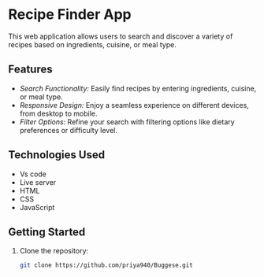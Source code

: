 # Recipe Finder App

This web application allows users to search and discover a variety of recipes based on ingredients, cuisine, or meal type.

## Features

- *Search Functionality:* Easily find recipes by entering ingredients, cuisine, or meal type.
- *Responsive Design:* Enjoy a seamless experience on different devices, from desktop to mobile.
- *Filter Options:* Refine your search with filtering options like dietary preferences or difficulty level.

## Technologies Used

- Vs code
- Live server
- HTML
- CSS
- JavaScript

## Getting Started

1. Clone the repository:

   ```bash
   git clone https://github.com/priya940/Buggese.git
